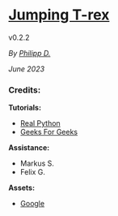 # [Jumping T-rex](https://github.com/iqnite/Jumper)

v0.2.2

*By [Philipp D.](https://ggigabyte.repl.co/)*

*June 2023*

### Credits:

**Tutorials:**
- [Real Python](https://realpython.com/)
- [Geeks For Geeks](https://geeksforgeeks.org/)

**Assistance:**
- Markus S.
- Felix G.

**Assets:**
- [Google](https://google.com/)
